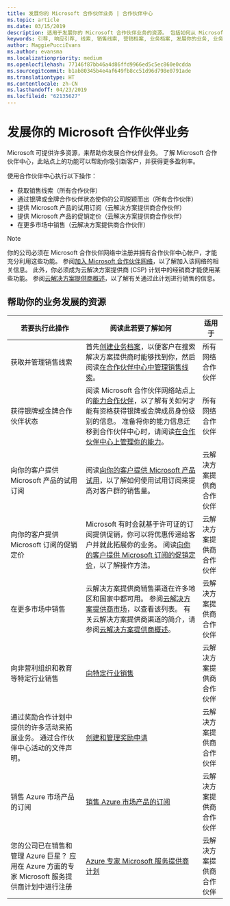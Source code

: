 ```yaml
---
title: 发展你的 Microsoft 合作伙伴业务 | 合作伙伴中心
ms.topic: article
ms.date: 03/15/2019
description: 适用于发展你的 Microsoft 合作伙伴业务的资源。 包括如何从 Microsoft 获得销售线索（引荐）。
keywords: 引荐, 响应引荐, 线索, 销售线索, 营销档案, 业务档案, 发展你的业务, 业务机会, 能力, 银牌成员资格, 金牌成员资格, 试用产品/服务, 市场扩张, 国家云
author: MaggiePucciEvans
ms.author: evansma
ms.localizationpriority: medium
ms.openlocfilehash: 77146f87bb46a4d86ffd9966ed5c5ec860e0cdda
ms.sourcegitcommit: b1ab80345b4e4af649fb8cc51d96d798e0791ade
ms.translationtype: HT
ms.contentlocale: zh-CN
ms.lasthandoff: 04/23/2019
ms.locfileid: "62135627"
---
```

# <a name="grow-your-microsoft-partner-business"></a>发展你的 Microsoft 合作伙伴业务 

Microsoft 可提供许多资源，来帮助你发展合作伙伴业务。 了解 Microsoft 合作伙伴中心，此站点上的功能可以帮助你吸引新客户，并获得更多盈利率。

使用合作伙伴中心执行以下操作：

- 获取销售线索（所有合作伙伴）
- 通过银牌或金牌合作伙伴状态使你的公司脱颖而出（所有合作伙伴）
- 提供 Microsoft 产品的试用订阅（云解决方案提供商合作伙伴）
- 提供 Microsoft 产品的促销定价（云解决方案提供商合作伙伴）
- 在更多市场中销售（云解决方案提供商合作伙伴）

> [!NOTE]  
> 你的公司必须在 Microsoft 合作伙伴网络中注册并拥有合作伙伴中心帐户，才能充分利用这些功能。 参阅[加入 Microsoft 合作伙伴网络](mpn-overview.md)，以了解加入该网络的相关信息。 此外，你必须成为云解决方案提供商 (CSP) 计划中的经销商才能使用某些功能。 参阅[云解决方案提供商概述](csp-overview.md)，以了解有关通过此计划进行销售的信息。

## <a name="resources-to-help-your-business-grow"></a>帮助你的业务发展的资源

|  **若要执行此操作**  |  **阅读此若要了解如何**  |  **适用于**  |
|--------------|-----------|--------------
| 获取并管理销售线索 | 首先[创建业务档案](create-a-marketing-profile.md)，以便客户在搜索解决方案提供商时能够找到你，然后阅读[在合作伙伴中心中管理销售线索](responding-to-referrals.md)。 | 所有网络合作伙伴 |
| 获得银牌或金牌合作伙伴状态 | 阅读 Microsoft 合作伙伴网络站点上的[能力合作伙伴](https://partner.microsoft.com/membership/competencies)，以了解有关如何才能有资格获得银牌或金牌成员身份级别的信息。 准备将你的能力信息迁移到合作伙伴中心时，请阅读[在合作伙伴中心上管理你的能力](competencies.md)。 | 所有网络合作伙伴 |
| 向你的客户提供 Microsoft 产品的试用订阅 | 阅读[向你的客户提供 Microsoft 产品试用](offer-your-customers-trials-of-microsoft-products.md)，以了解如何使用试用订阅来提高对客户群的销售量。| 云解决方案提供商合作伙伴 |
| 向你的客户提供 Microsoft 订阅的促销定价 | Microsoft 有时会就基于许可证的订阅提供促销，你可以将优惠传递给客户并就此拓展你的业务。 阅读[向你的客户提供 Microsoft 订阅的促销定价](promotions.md)，以了解操作方法。 | 云解决方案提供商合作伙伴 |
| 在更多市场中销售 | 云解决方案提供商销售渠道在许多地区和国家中都可用。 参阅[云解决方案提供商市场](agreements.md)，以查看该列表。 有关云解决方案提供商渠道的简介，请参阅[云解决方案提供商概述](csp-overview.md)。  | 云解决方案提供商合作伙伴 |
向非营利组织和教育等特定行业销售|[向特定行业销售](get-special-pricing-for-offers.md)|云解决方案提供商合作伙伴|
|通过奖励合作计划中提供的许多活动来拓展业务。 通过合作伙伴中心活动的文件声明。| [创建和管理奖励申请](create-incentives-claims.md)|云解决方案提供商合作伙伴|
|销售 Azure 市场产品的订阅|[销售 Azure 市场产品的订阅](sell-marketplace-products.md)|云解决方案提供商合作伙伴|
|您的公司已在销售和管理 Azure 巨星？ 应用在 Azure 方面的专家 Microsoft 服务提供商计划中进行注册|[Azure 专家 Microsoft 服务提供商计划](azure-expert-msp.md)|云解决方案提供商合作伙伴|
